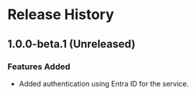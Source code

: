# Release History

## 1.0.0-beta.1 (Unreleased)

### Features Added

- Added authentication using Entra ID for the service.